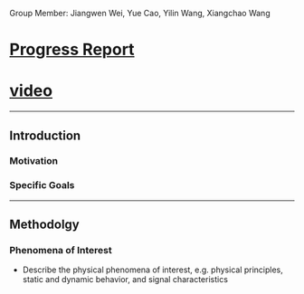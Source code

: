 Group Member: Jiangwen Wei, Yue Cao, Yilin Wang, Xiangchao Wang

# [Progress Report](https://dylan-wyl10.github.io/12740/index.html)
# [video]()

---------------------
## Introduction
### Motivation
### Specific Goals
---------------------
## Methodolgy
### Phenomena of Interest

- Describe the physical phenomena of interest, e.g. physical principles, static and dynamic behavior, and signal characteristics
